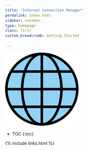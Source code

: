 ```yaml
---
title: "Internet Connection Manager"
permalink: index.html
sidebar: connman
type: homepage
class: first
custom_breadcrumb: Getting Started

---
```

![Connman](images/connman.svg)


* TOC
{:toc}



{% include links.html %}
